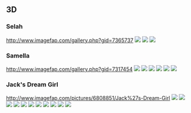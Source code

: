 ## 3D
### Selah
http://www.imagefap.com/gallery.php?gid=7365737
![](http://x.imagefapusercontent.com/u/Danbo73/7365737/899709937/Curves_Selah1c.png)
![](http://x.imagefapusercontent.com/u/Danbo73/7365737/1443792731/Curves_Selah2d.png)
![](http://x.imagefapusercontent.com/u/Danbo73/7365737/1920615775/Curves_Selah4a.png)
### Samella
http://www.imagefap.com/gallery.php?gid=7317454
![](http://x.imagefapusercontent.com/u/Danbo73/7317454/857846018/ebonylust_Samella1a.png)
![](http://x.imagefapusercontent.com/u/Danbo73/7317454/1791405533/ebonylust_Samella3a.png)
![](http://x.imagefapusercontent.com/u/Danbo73/7317454/333065380/ebonylust_Samella3b.png)
![](http://x.imagefapusercontent.com/u/Danbo73/7317454/365338036/ebonylust_Samella4a.png)
![](http://x.imagefapusercontent.com/u/Danbo73/7317454/417466776/ebonylust_Samella6a.png)
![](http://x.imagefapusercontent.com/u/Danbo73/7317454/985737806/ebonylust_Samella6b.png)
### Jack's Dream Girl
http://www.imagefap.com/pictures/6808851/Jack%27s-Dream-Girl
![](http://x.imagefapusercontent.com/u/Danbo73/6808851/978124551/Dream_72850_20170421003421_1.png)
![](http://x.imagefapusercontent.com/u/Danbo73/6808851/477714231/72850_20170421145926_1.png)
![](http://x.imagefapusercontent.com/u/Danbo73/6808851/793800991/72850_20170421150154_1.png)
![](http://x.imagefapusercontent.com/u/Danbo73/6808851/2060851525/72850_20170421153055_1.png)
![](http://x.imagefapusercontent.com/u/Danbo73/6808851/272574556/72850_20170421153543_1.png)
![](http://x.imagefapusercontent.com/u/Danbo73/6808851/1102851840/72850_20170421165744_1.png)
![](http://x.imagefapusercontent.com/u/Danbo73/6808851/2033903934/72850_20170421165918_1.png)
![](http://x.imagefapusercontent.com/u/Danbo73/6808851/535212518/72850_20170421170102_1.png)
![](http://x.imagefapusercontent.com/u/Danbo73/6808851/77015213/72850_20170421170545_1.png)
![](http://x.imagefapusercontent.com/u/Danbo73/6808851/2008159238/72850_20170421170743_1.png)
![](http://x.imagefapusercontent.com/u/Danbo73/6808851/1844642432/72850_20170421181457_1.png)
